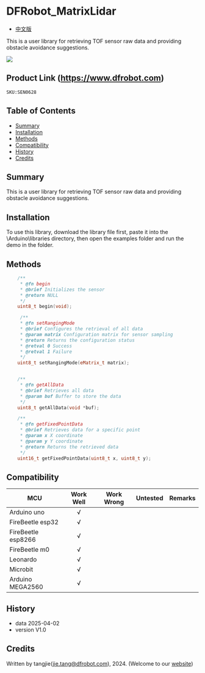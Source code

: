 # DFRobot_MatrixLidar

- [中文版](./README_CN.md)

This is a user library for retrieving TOF sensor raw data and providing obstacle avoidance suggestions.

![](./resources/images/SEN0628.png)

## Product Link (https://www.dfrobot.com)
    SKU:SEN0628

## Table of Contents

* [Summary](#summary)
* [Installation](#installation)
* [Methods](#methods)
* [Compatibility](#compatibility)
* [History](#history)
* [Credits](#credits)

## Summary
This is a user library for retrieving TOF sensor raw data and providing obstacle avoidance suggestions.

## Installation

To use this library, download the library file first, paste it into the \Arduino\libraries directory, then open the examples folder and run the demo in the folder.

## Methods

```C++
    /**
     * @fn begin
     * @brief Initializes the sensor
     * @return NULL
     */
    uint8_t begin(void);

     /**
     * @fn setRangingMode
     * @brief Configures the retrieval of all data
     * @param matrix Configuration matrix for sensor sampling
     * @return Returns the configuration status
     * @retval 0 Success
     * @retval 1 Failure
     */
    uint8_t setRangingMode(eMatrix_t matrix);


    /**
     * @fn getAllData
     * @brief Retrieves all data
     * @param buf Buffer to store the data
     */
    uint8_t getAllData(void *buf);

    /**
     * @fn getFixedPointData
     * @brief Retrieves data for a specific point
     * @param x X coordinate
     * @param y Y coordinate
     * @return Returns the retrieved data
     */
    uint16_t getFixedPointData(uint8_t x, uint8_t y);

```


## Compatibility

MCU                | Work Well | Work Wrong | Untested  | Remarks
------------------ | :----------: | :----------: | :---------: | -----
Arduino uno |       √      |             |            | 
FireBeetle esp32 |       √      |             |            | 
FireBeetle esp8266 |       √      |             |            | 
FireBeetle m0 |       √      |             |            | 
Leonardo |       √      |             |            | 
Microbit |       √      |             |            | 
Arduino MEGA2560 | √ | | | 


## History

- data 2025-04-02
- version V1.0


## Credits

Written by tangjie(jie.tang@dfrobot.com), 2024. (Welcome to our [website](https://www.dfrobot.com/))
